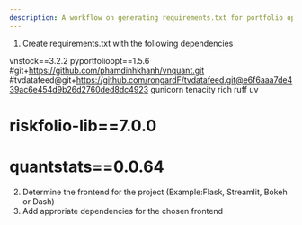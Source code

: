 ```yaml
---
description: A workflow on generating requirements.txt for portfolio optimization library 
---
```


1. Create requirements.txt with the following dependencies

vnstock==3.2.2
pyportfolioopt==1.5.6
#git+https://github.com/phamdinhkhanh/vnquant.git
#tvdatafeed@git+https://github.com/rongardF/tvdatafeed.git@e6f6aaa7de439ac6e454d9b26d2760ded8dc4923
gunicorn
tenacity
rich
ruff
uv
# riskfolio-lib==7.0.0
# quantstats==0.0.64

2. Determine the frontend for the project (Example:Flask, Streamlit, Bokeh or Dash) 
3. Add approriate dependencies for the chosen frontend 
